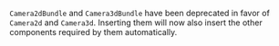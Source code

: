 `Camera2dBundle` and `Camera3dBundle` have been deprecated in favor of `Camera2d` and `Camera3d`. Inserting them will now also insert the other components required by them automatically.
